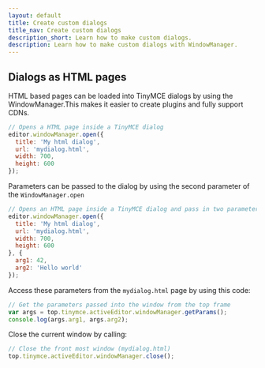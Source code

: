 ```yaml
---
layout: default
title: Create custom dialogs
title_nav: Create custom dialogs
description_short: Learn how to make custom dialogs.
description: Learn how to make custom dialogs with WindowManager.
---
```


## Dialogs as HTML pages

HTML based pages can be loaded into TinyMCE dialogs by using the WindowManager.This makes it easier to create plugins and fully support CDNs.

```js
// Opens a HTML page inside a TinyMCE dialog
editor.windowManager.open({
  title: 'My html dialog',
  url: 'mydialog.html',
  width: 700,
  height: 600
});
```

Parameters can be passed to the dialog by using the second parameter of the `WindowManager.open`

```js
// Opens an HTML page inside a TinyMCE dialog and pass in two parameters
editor.windowManager.open({
  title: 'My html dialog',
  url: 'mydialog.html',
  width: 700,
  height: 600
}, {
  arg1: 42,
  arg2: 'Hello world'
});
```

Access these parameters from the `mydialog.html` page by using this code:

```js
// Get the parameters passed into the window from the top frame
var args = top.tinymce.activeEditor.windowManager.getParams();
console.log(args.arg1, args.arg2);
```

Close the current window by calling:

```js
// Close the front most window (mydialog.html)
top.tinymce.activeEditor.windowManager.close();
```
